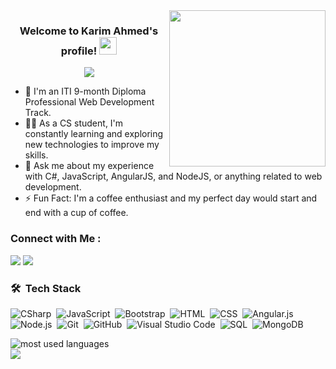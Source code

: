 
<img width="250" align="right" src="https://c.tenor.com/_DOBjnGspYAAAAAM/code-coding.gif">

<h3 align="center">
  Welcome to Karim Ahmed's profile!
  <img src="https://media.giphy.com/media/hvRJCLFzcasrR4ia7z/giphy.gif" width="28">
</h3>

<!-- Typing SVG by DenverCoder1 - https://github.com/DenverCoder1/readme-typing-svg -->
<p align="center">
  <a href="https://github.com/DenverCoder1/readme-typing-svg"><img src="https://readme-typing-svg.herokuapp.com/?lines=Full-stack%20web%20developer;Always%20learning%20new%20things&font=Fira%20Code&center=true&width=440&height=45&color=f75c7e&vCenter=true&size=22"></a>
</p> 

- 🏢 I'm an ITI 9-month Diploma Professional Web Development Track.
- 👨‍💻 As a CS student, I'm constantly learning and exploring new technologies to improve my skills.
- 💬 Ask me about my experience with C#, JavaScript, AngularJS, and NodeJS, or anything related to web development.
- ⚡ Fun Fact: I'm a coffee enthusiast and my perfect day would start and end with a cup of coffee.
<!-- - 👨‍💻 Check out my portfolio at https://yousef-dergham.netlify.app/ to see some of the projects I've worked on.-->


### Connect with Me :

<a href="https://www.linkedin.com/in/karim-ahmed1" target="_blank"><img src="https://img.shields.io/badge/-Karim%20Ahmed-0077B5?style=for-the-badge&logo=Linkedin&logoColor=white"/></a>
<a href="https://t.me/YousefMohamed01" target="_blank"><img src="https://img.shields.io/badge/-Karim%20Ahmed-0077B5?style=for-the-badge&logo=Gmail&logoColor=white"/></a>
### 🛠 &nbsp;Tech Stack
![CSharp](https://img.shields.io/badge/-CSharp-05122A?style=flat&logo=CSharp)&nbsp;
![JavaScript](https://img.shields.io/badge/-JavaScript-05122A?style=flat&logo=javascript)&nbsp;
![Bootstrap](https://img.shields.io/badge/-Bootstrap-05122A?style=flat&logo=bootstrap&logoColor=563D7C)&nbsp;
![HTML](https://img.shields.io/badge/-HTML-05122A?style=flat&logo=HTML5)&nbsp;
![CSS](https://img.shields.io/badge/-CSS-05122A?style=flat&logo=CSS3&logoColor=1572B6)&nbsp;
![Angular.js](https://img.shields.io/badge/-Angular-05122A?style=flat&logo=Angular.js)
![Node.js](https://img.shields.io/badge/-Node.js-05122A?style=flat&logo=node.js&logoColor=339933)&nbsp;
![Git](https://img.shields.io/badge/-Git-05122A?style=flat&logo=git)&nbsp;
![GitHub](https://img.shields.io/badge/-GitHub-05122A?style=flat&logo=github)&nbsp;
![Visual Studio Code](https://img.shields.io/badge/-Visual%20Studio%20Code-05122A?style=flat&logo=visual-studio-code&logoColor=007ACC)&nbsp;
![SQL](https://img.shields.io/badge/-MsSQL-05122A?style=flat&logo=SQL)&nbsp;
![MongoDB](https://img.shields.io/badge/-MongoDB-05122A?style=flat&logo=MongoDB)&nbsp;


<!--![Sass](https://img.shields.io/badge/-Sass-05122A?style=flat&logo=sass)&nbsp;
![GraphQL](https://img.shields.io/badge/-GraphQL-05122A?style=flat&logo=GraphQL)&nbsp;
![Python](https://img.shields.io/badge/-Python%20-05122A?style=flat&logo=python)&nbsp;-->





<img align="left" src="https://github-readme-stats.vercel.app/api/top-langs?username=yousefdergham&show_icons=true&locale=en&layout=compact&theme=radical" alt="most used languages" />
<br>
<a href="https://komarev.com/ghpvc/?username=yousefdergham&style=for-the-badge">
    <img src="https://komarev.com/ghpvc/?username=yousefdergham&style=for-the-badge">
</a>
